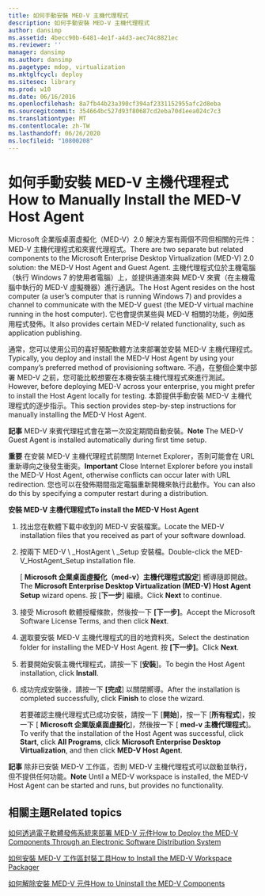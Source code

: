```yaml
---
title: 如何手動安裝 MED-V 主機代理程式
description: 如何手動安裝 MED-V 主機代理程式
author: dansimp
ms.assetid: 4becc90b-6481-4e1f-a4d3-aec74c8821ec
ms.reviewer: ''
manager: dansimp
ms.author: dansimp
ms.pagetype: mdop, virtualization
ms.mktglfcycl: deploy
ms.sitesec: library
ms.prod: w10
ms.date: 06/16/2016
ms.openlocfilehash: 8a7fb44b23a390cf394af2331152955afc2d8eba
ms.sourcegitcommit: 354664bc527d93f80687cd2eba70d1eea024c7c3
ms.translationtype: MT
ms.contentlocale: zh-TW
ms.lasthandoff: 06/26/2020
ms.locfileid: "10800208"
---
```

# <span data-ttu-id="0341e-103">如何手動安裝 MED-V 主機代理程式</span><span class="sxs-lookup"><span data-stu-id="0341e-103">How to Manually Install the MED-V Host Agent</span></span>


<span data-ttu-id="0341e-104">Microsoft 企業版桌面虛擬化（MED-V）2.0 解決方案有兩個不同但相關的元件： MED-V 主機代理程式和來賓代理程式。</span><span class="sxs-lookup"><span data-stu-id="0341e-104">There are two separate but related components to the Microsoft Enterprise Desktop Virtualization (MED-V) 2.0 solution: the MED-V Host Agent and Guest Agent.</span></span> <span data-ttu-id="0341e-105">主機代理程式位於主機電腦（執行 Windows 7 的使用者電腦）上，並提供通道來與 MED-V 來賓（在主機電腦中執行的 MED-V 虛擬機器）進行通訊。</span><span class="sxs-lookup"><span data-stu-id="0341e-105">The Host Agent resides on the host computer (a user’s computer that is running Windows 7) and provides a channel to communicate with the MED-V guest (the MED-V virtual machine running in the host computer).</span></span> <span data-ttu-id="0341e-106">它也會提供某些與 MED-V 相關的功能，例如應用程式發佈。</span><span class="sxs-lookup"><span data-stu-id="0341e-106">It also provides certain MED-V related functionality, such as application publishing.</span></span>

<span data-ttu-id="0341e-107">通常，您可以使用公司的喜好預配軟體方法來部署並安裝 MED-V 主機代理程式。</span><span class="sxs-lookup"><span data-stu-id="0341e-107">Typically, you deploy and install the MED-V Host Agent by using your company’s preferred method of provisioning software.</span></span> <span data-ttu-id="0341e-108">不過，在整個企業中部署 MED-V 之前，您可能比較想要在本機安裝主機代理程式來進行測試。</span><span class="sxs-lookup"><span data-stu-id="0341e-108">However, before deploying MED-V across your enterprise, you might prefer to install the Host Agent locally for testing.</span></span> <span data-ttu-id="0341e-109">本節提供手動安裝 MED-V 主機代理程式的逐步指示。</span><span class="sxs-lookup"><span data-stu-id="0341e-109">This section provides step-by-step instructions for manually installing the MED-V Host Agent.</span></span>

<span data-ttu-id="0341e-110">**記事** MED-V 來賓代理程式會在第一次設定期間自動安裝。</span><span class="sxs-lookup"><span data-stu-id="0341e-110">**Note** The MED-V Guest Agent is installed automatically during first time setup.</span></span>

 

<span data-ttu-id="0341e-111">**重要** 在安裝 MED-V 主機代理程式前關閉 Internet Explorer，否則可能會在 URL 重新導向之後發生衝突。</span><span class="sxs-lookup"><span data-stu-id="0341e-111">**Important** Close Internet Explorer before you install the MED-V Host Agent, otherwise conflicts can occur later with URL redirection.</span></span> <span data-ttu-id="0341e-112">您也可以在發佈期間指定電腦重新開機來執行此動作。</span><span class="sxs-lookup"><span data-stu-id="0341e-112">You can also do this by specifying a computer restart during a distribution.</span></span>

 

**<span data-ttu-id="0341e-113">安裝 MED-V 主機代理程式</span><span class="sxs-lookup"><span data-stu-id="0341e-113">To install the MED-V Host Agent</span></span>**

1.  <span data-ttu-id="0341e-114">找出您在軟體下載中收到的 MED-V 安裝檔案。</span><span class="sxs-lookup"><span data-stu-id="0341e-114">Locate the MED-V installation files that you received as part of your software download.</span></span>

2.  <span data-ttu-id="0341e-115">按兩下 MED-V \ _HostAgent \ _Setup 安裝檔。</span><span class="sxs-lookup"><span data-stu-id="0341e-115">Double-click the MED-V\_HostAgent\_Setup installation file.</span></span>

    <span data-ttu-id="0341e-116">[ **Microsoft 企業桌面虛擬化（med-v）主機代理程式設定**] 嚮導隨即開啟。</span><span class="sxs-lookup"><span data-stu-id="0341e-116">The **Microsoft Enterprise Desktop Virtualization (MED-V) Host Agent Setup** wizard opens.</span></span> <span data-ttu-id="0341e-117">按 \[**下一步**\] 繼續。</span><span class="sxs-lookup"><span data-stu-id="0341e-117">Click **Next** to continue.</span></span>

3.  <span data-ttu-id="0341e-118">接受 Microsoft 軟體授權條款，然後按一下 **[下一步]**。</span><span class="sxs-lookup"><span data-stu-id="0341e-118">Accept the Microsoft Software License Terms, and then click **Next**.</span></span>

4.  <span data-ttu-id="0341e-119">選取要安裝 MED-V 主機代理程式的目的地資料夾。</span><span class="sxs-lookup"><span data-stu-id="0341e-119">Select the destination folder for installing the MED-V Host Agent.</span></span> <span data-ttu-id="0341e-120">按 **\[下一步\]**。</span><span class="sxs-lookup"><span data-stu-id="0341e-120">Click **Next**.</span></span>

5.  <span data-ttu-id="0341e-121">若要開始安裝主機代理程式，請按一下 [**安裝**]。</span><span class="sxs-lookup"><span data-stu-id="0341e-121">To begin the Host Agent installation, click **Install**.</span></span>

6.  <span data-ttu-id="0341e-122">成功完成安裝後，請按一下 **[完成**] 以關閉嚮導。</span><span class="sxs-lookup"><span data-stu-id="0341e-122">After the installation is completed successfully, click **Finish** to close the wizard.</span></span>

    <span data-ttu-id="0341e-123">若要確認主機代理程式已成功安裝，請按一下 [**開始**]，按一下 [**所有程式**]，按一下 [ **Microsoft 企業版桌面虛擬化**]，然後按一下 [ **med-v 主機代理程式**]。</span><span class="sxs-lookup"><span data-stu-id="0341e-123">To verify that the installation of the Host Agent was successful, click **Start**, click **All Programs**, click **Microsoft Enterprise Desktop Virtualization**, and then click **MED-V Host Agent**.</span></span>

<span data-ttu-id="0341e-124">**記事** 除非已安裝 MED-V 工作區，否則 MED-V 主機代理程式可以啟動並執行，但不提供任何功能。</span><span class="sxs-lookup"><span data-stu-id="0341e-124">**Note** Until a MED-V workspace is installed, the MED-V Host Agent can be started and runs, but provides no functionality.</span></span>

 

## <span data-ttu-id="0341e-125">相關主題</span><span class="sxs-lookup"><span data-stu-id="0341e-125">Related topics</span></span>


[<span data-ttu-id="0341e-126">如何透過電子軟體發佈系統來部署 MED-V 元件</span><span class="sxs-lookup"><span data-stu-id="0341e-126">How to Deploy the MED-V Components Through an Electronic Software Distribution System</span></span>](how-to-deploy-the-med-v-components-through-an-electronic-software-distribution-system.md)

[<span data-ttu-id="0341e-127">如何安裝 MED-V 工作區封裝工具</span><span class="sxs-lookup"><span data-stu-id="0341e-127">How to Install the MED-V Workspace Packager</span></span>](how-to-install-the-med-v-workspace-packager.md)

[<span data-ttu-id="0341e-128">如何解除安裝 MED-V 元件</span><span class="sxs-lookup"><span data-stu-id="0341e-128">How to Uninstall the MED-V Components</span></span>](how-to-uninstall-the-med-v-components.md)

 

 





